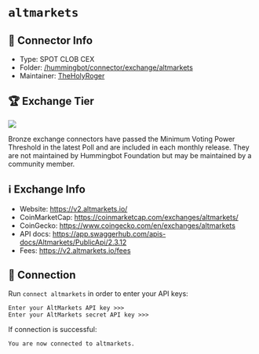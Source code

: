 # `altmarkets`

## 📁 Connector Info

* Type: SPOT CLOB CEX
* Folder: [/hummingbot/connector/exchange/altmarkets](https://github.com/hummingbot/hummingbot/tree/master/hummingbot/connector/exchange/altmarkets)
* Maintainer: [TheHolyRoger](https://github.com/theholyroger)

## 🏆 Exchange Tier

![](https://img.shields.io/static/v1?label=Hummingbot&message=BRONZE&color=green)

Bronze exchange connectors have passed the Minimum Voting Power Threshold in the latest Poll and are included in each monthly release. They are not maintained by Hummingbot Foundation but may be maintained by a community member.

## ℹ️ Exchange Info

* Website: https://v2.altmarkets.io/
* CoinMarketCap: https://coinmarketcap.com/exchanges/altmarkets/
* CoinGecko: https://www.coingecko.com/en/exchanges/altmarkets
* API docs: https://app.swaggerhub.com/apis-docs/Altmarkets/PublicApi/2.3.12
* Fees: https://v2.altmarkets.io/fees

## 🔑 Connection

Run `connect altmarkets` in order to enter your API keys:
 
```
Enter your AltMarkets API key >>>
Enter your AltMarkets secret API key >>>
```

If connection is successful:
```
You are now connected to altmarkets.
```
